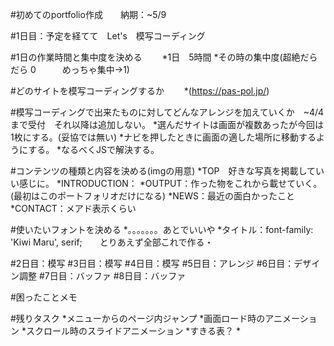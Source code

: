 #初めてのportfolio作成　　納期：~5/9

#1日目：予定を経てて　Let's　模写コーディング

#1日の作業時間と集中度を決める　　
    *1日　5時間
    *その時の集中度(超絶だらだら 0　　　めっちゃ集中→1)

#どのサイトを模写コーディングするか　　
    *(https://pas-pol.jp/)

#模写コーディングで出来たものに対してどんなアレンジを加えていくか　~4/4まで受付　それ以降は追加しない。
    *選んだサイトは画面が複数あったが今回は1枚にする。(妥協では無い)
    *ナビを押したときに画面の適した場所に移動するようにする。
    *なるべくJSで解決する。

#コンテンツの種類と内容を決める(imgの用意)
    *TOP　好きな写真を掲載していい感じに。
    *INTRODUCTION：
    *OUTPUT：作った物をこれから載せていく。　(最初はこのポートフォリオだけになる)
    *NEWS：最近の面白かったこと
    *CONTACT：メアド表示くらい

#使いたいフォントを決める
    *。。。。。。。あとでいいや
    *タイトル：font-family: 'Kiwi Maru', serif;　　とりあえず全部これで作る・


#2日目：模写
#3日目：模写
#4日目：模写
#5日目：アレンジ
#6日目：デザイン調整
#7日目：バッファ
#8日目：バッファ


#困ったことメモ

#残りタスク
*メニューからのページ内ジャンプ
*画面ロード時のアニメーション
*スクロール時のスライドアニメーション
*すきる表？
*
